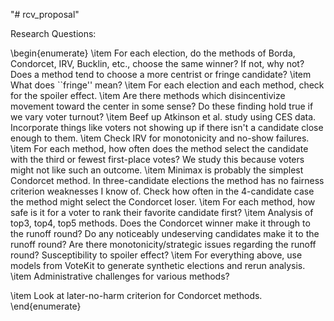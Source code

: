 "# rcv_proposal" 

Research Questions:

\begin{enumerate}
\item For each election, do the methods of Borda, Condorcet, IRV, Bucklin, etc., choose the same winner? If not, why not? Does a method tend to choose a more centrist or fringe candidate?
\item What does ``fringe'' mean?
\item For each election and each method, check for the spoiler effect.
\item Are there methods which disincentivize movement toward the center in some sense? Do these finding hold true if we vary voter turnout?
\item Beef up Atkinson et al. study using CES data. Incorporate things like voters not showing up if there isn't a candidate close enough to them.
\item Check IRV for monotonicity and no-show failures.
\item For each method, how often does the method select the candidate with the third or fewest first-place votes? We study this because voters might not like such an outcome.
\item Minimax is probably the simplest Condorcet method. In three-candidate elections the method has no fairness criterion weaknesses I know of. Check how often in the 4-candidate case the method might select the Condorcet loser.
\item For each method, how safe is it for a voter to rank their favorite candidate first?
\item Analysis of top3, top4, top5 methods. Does the Condorcet winner make it through to the runoff round? Do any noticeably undeserving candidates make it to the runoff round? Are there monotonicity/strategic issues regarding the runoff round? Susceptibility to spoiler effect?
\item For everything above, use models from VoteKit to generate synthetic elections and rerun analysis.
\item Administrative challenges for various methods?

\item Look at later-no-harm criterion for Condorcet methods.
\end{enumerate}
